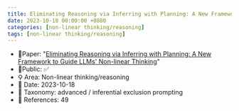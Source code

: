 ```yaml
---
title: Eliminating Reasoning via Inferring with Planning: A New Framework to Guide LLMs' Non-linear Thinking
date: 2023-10-18 00:00:00 +0800
categories: [non-linear thinking/reasoning]
tags: [non-linear thinking/reasoning]
---
```


- 📙Paper: "[Eliminating Reasoning via Inferring with Planning: A New Framework to Guide LLMs' Non-linear Thinking](https://www.semanticscholar.org/paper/Eliminating-Reasoning-via-Inferring-with-Planning%3A-Tong-Wang/3a47a5e95812c54cbbbf68389014d4fd74c7e881)"
- 🔑Public: ✅
- ⚲ Area: Non-linear thinking/reasoning
- 📅 Date: 2023-10-18
- 🔎 Taxonomy: advanced / inferential exclusion prompting
- 📝 References: 49
